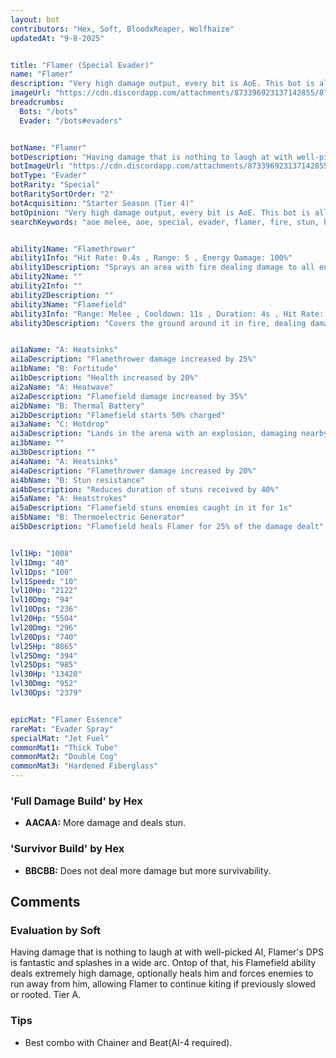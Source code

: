 ```yaml
---
layout: bot
contributors: "Hex, Soft, BloodxReaper, Wolfhaize"
updatedAt: "9-8-2025"


title: "Flamer (Special Evader)"
name: "Flamer"
description: "Very high damage output, every bit is AoE. This bot is all offense, and doesn't have much to survive by itself, even though it needs to be almost at melee range.\n- Speciality: very deadly, good combo piece\n- Note: damage on entrance handy to finish injured bots\n- Combos: Freeze/Stun/Slow, Grouping"
imageUrl: "https://cdn.discordapp.com/attachments/873396923137142855/873397575686955028/flamer.png"
breadcrumbs:
  Bots: "/bots"
  Evader: "/bots#evaders"


botName: "Flamer"
botDescription: "Having damage that is nothing to laugh at with well-picked AI, Flamer s DPS is fantastic and splashes in a wide arc. Ontop of that, his Flamefield ability deals extremely high damage, optionally heals him and forces enemies to run away from him, allowing Flamer to continue kiting if previously slowed or rooted. "
botImageUrl: "https://cdn.discordapp.com/attachments/873396923137142855/873397575686955028/flamer.png"
botType: "Evader"
botRarity: "Special"
botRaritySortOrder: "2"
botAcquisition: "Starter Season (Tier 4)"
botOpinion: "Very high damage output, every bit is AoE. This bot is all offense, and doesn't have much to survive by itself, even though it needs to be almost at melee range."
searchKeywords: "aoe melee, aoe, special, evader, flamer, fire, stun, heal"


ability1Name: "Flamethrower"
ability1Info: "Hit Rate: 0.4s , Range: 5 , Energy Damage: 100%"
ability1Description: "Sprays an area with fire dealing damage to all enemies inside"
ability2Name: ""
ability2Info: ""
ability2Description: ""
ability3Name: "Flamefield"
ability3Info: "Range: Melee , Cooldown: 11s , Duration: 4s , Hit Rate: 0.5s , Energy Damage: 113%, Impact radius: 3"
ability3Description: "Covers the ground around it in fire, dealing damage to enemies that remain inside"


ai1aName: "A: Heatsinks"
ai1aDescription: "Flamethrower damage increased by 25%"
ai1bName: "B: Fortitude"
ai1bDescription: "Health increased by 20%"
ai2aName: "A: Heatwave"
ai2aDescription: "Flamefield damage increased by 35%"
ai2bName: "B: Thermal Battery"
ai2bDescription: "Flamefield starts 50% charged"
ai3aName: "C: Hotdrop"
ai3aDescription: "Lands in the arena with an explosion, damaging nearby enemies"
ai3bName: ""
ai3bDescription: ""
ai4aName: "A: Heatsinks"
ai4aDescription: "Flamethrower damage increased by 20%"
ai4bName: "B: Stun resistance"
ai4bDescription: "Reduces duration of stuns received by 40%"
ai5aName: "A: Heatstrokes"
ai5aDescription: "Flamefield stuns enemies caught in it for 1s"
ai5bName: "B: Thermoelectric Generator"
ai5bDescription: "Flamefield heals Flamer for 25% of the damage dealt"


lvl1Hp: "1008"
lvl1Dmg: "40"
lvl1Dps: "100"
lvl1Speed: "10"
lvl10Hp: "2122"
lvl10Dmg: "94"
lvl10Dps: "236"
lvl20Hp: "5504"
lvl20Dmg: "296"
lvl20Dps: "740"
lvl25Hp: "8865"
lvl25Dmg: "394"
lvl25Dps: "985"
lvl30Hp: "13420"
lvl30Dmg: "952"
lvl30Dps: "2379"


epicMat: "Flamer Essence"
rareMat: "Evader Spray"
specialMat: "Jet Fuel"
commonMat1: "Thick Tube"
commonMat2: "Double Cog"
commonMat3: "Hardened Fiberglass"
---
```


### 'Full Damage Build' by Hex
- **AACAA:** More damage and deals stun.

### 'Survivor Build' by Hex
- **BBCBB:** Does not deal more damage but more survivability.

## Comments

### Evaluation by Soft
Having damage that is nothing to laugh at with well-picked AI, Flamer's DPS is fantastic and splashes in a wide arc. Ontop of that, his Flamefield ability deals extremely high damage, optionally heals him and forces enemies to run away from him, allowing Flamer to continue kiting if previously slowed or rooted. Tier A.

### Tips
- Best combo with Chainer and Beat(AI-4 required).

